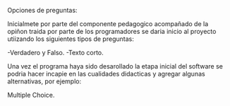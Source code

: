 

Opciones de preguntas:

Inicialmete por parte del componente pedagogico acompañado de la opiñon traida por parte de los programadores se daria
inicio al proyecto utiizando los siguientes tipos de preguntas:

-Verdadero y Falso.
-Texto corto.

Una vez el programa haya sido desarollado la etapa inicial del software se podria hacer incapie en las cualidades
didacticas y agregar algunas alternativas, por ejemplo:

Multiple Choice.
